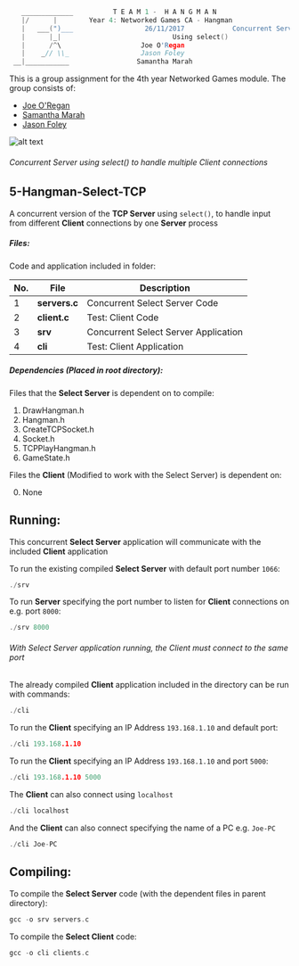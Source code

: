 ```c
   _____________          T E A M 1 -  H A N G M A N
   |/      |        Year 4: Networked Games CA - Hangman
   |   ___(")___                  26/11/2017			Concurrent Server
   |      |_| 							 Using select()
   |      /^\                    Joe O'Regan
   |    _// \\_                  Jason Foley
 __|___________                 Samantha Marah
```

This is a group assignment for the 4th year Networked Games module. The group consists of:
  * [Joe O'Regan](https://github.com/joeaoregan)
  * [Samantha Marah](https://github.com/jasfoley)
  * [Jason Foley](https://github.com/samanthamarah)

![alt text](https://raw.githubusercontent.com/joeaoregan/Yr4-NetworkGames-Hangman/master/Screenshots/5HangmanSelectTCP.png "Select Server Handling 2 Clients")
###### Concurrent Server using select() to handle multiple Client connections

## 5-Hangman-Select-TCP

A concurrent version of the **TCP Server** using `select()`, to handle input from different **Client** connections by one **Server** process

##### Files:

Code and application included in folder:

| No. | File | Description |
| --- | --- | --- |
| 1 | **servers.c** | Concurrent Select Server Code |
| 2 | **client.c** | Test: Client Code |
| 3 | **srv** | Concurrent Select Server Application |
| 4 | **cli** | Test: Client Application |

##### Dependencies (Placed in root directory):
Files that the **Select Server** is dependent on to compile:

1. DrawHangman.h
2. Hangman.h
3. CreateTCPSocket.h
4. Socket.h
5. TCPPlayHangman.h
6. GameState.h

Files the **Client** (Modified to work with the Select Server) is dependent on:

0. None 

## Running:

This concurrent **Select Server** application will communicate with the included **Client** application

To run the existing compiled **Select Server** with default port number `1066`:
```c
./srv
```

To run **Server** specifying the port number to listen for **Client** connections on e.g. port `8000`:
```c
./srv 8000
```

###### With Select Server application running, the Client must connect to the same port


The already compiled **Client** application included in the directory can be run with commands:
```c
./cli
```

To run the **Client** specifying an IP Address `193.168.1.10` and default port: 
```c
./cli 193.168.1.10
```

To run the **Client** specifying an IP Address `193.168.1.10` and port `5000`: 
```c
./cli 193.168.1.10 5000
```

The **Client** can also connect using `localhost`
```c
./cli localhost
```

And the **Client** can also connect specifying the name of a PC e.g. `Joe-PC`
```c
./cli Joe-PC
```

## Compiling:

To compile the **Select Server** code (with the dependent files in parent directory):
```c
gcc -o srv servers.c
```

To compile the **Select Client** code:
```c
gcc -o cli clients.c
```

